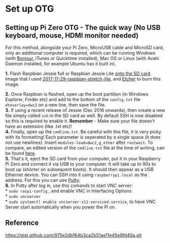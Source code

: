# Set up OTG

## Setting up Pi Zero OTG - The quick way (No USB keyboard, mouse, HDMI monitor needed)
For this method, alongside your Pi Zero, MicroUSB cable and MicroSD card, only an additional computer is required, which can be running Windows (with [Bonjour](https://support.apple.com/kb/DL999), iTunes or Quicktime installed), Mac OS or Linux (with Avahi Daemon installed, for example Ubuntu has it built in).

**1.** Flash Raspbian Jessie full or Raspbian Jessie Lite [onto the SD card](https://www.raspberrypi.org/documentation/installation/installing-images/README.md). Image that I used [2017-11-29-raspbian-stretch-lite](http://downloads.raspberrypi.org/raspbian_lite/images/raspbian_lite-2017-12-01/), and [Etcher](https://etcher.io/) to burn this image.

**2.** Once Raspbian is flashed, open up the boot partition (in Windows Explorer, Finder etc) and add to the bottom of the ```config.txt``` file ```dtoverlay=dwc2``` on a new line, then save the file.    
**3.** If using a recent release of Jessie (Dec 2016 onwards), then create a new file simply called ```ssh``` in the SD card as well. By default SSH is now disabled so this is required to enable it. **Remember** - Make sure your file doesn't have an extension (like .txt etc)!    
**4.** Finally, open up the ```cmdline.txt```. Be careful with this file, it is very picky with its formatting! Each parameter is seperated by a single space (it does not use newlines). Insert ```modules-load=dwc2,g_ether``` after ```rootwait```. To compare, an edited version of the ```cmdline.txt``` file at the time of writing, can be found [here](http://pastebin.com/WygSaptQ).    
**5.** That's it, eject the SD card from your computer, put it in your Raspberry Pi Zero and connect it via USB to your computer. It will take up to 90s to boot up (shorter on subsequent boots). It should then appear as a USB Ethernet device. You can SSH into it using ```raspberrypi.local``` as the address. For this you can use [Putty](https://the.earth.li/~sgtatham/putty/latest/w64/putty.exe).    
**6.** In Putty after log in, use this comands to start VNC server:    
        * ```sudo raspi-config``` , and enable VNC in Interfacing Options    
        * ```sudo vncserver```    
        * ```sudo systemctl enable vncserver-x11-serviced.service```, to have VNC Server start automatically when you power the Pi on.   
## Reference
https://gist.github.com/975e2db164b3ca2b51ae11e45e8fd40a.git
